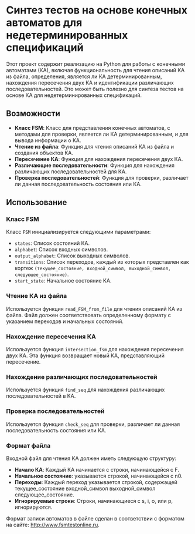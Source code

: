 # Синтез тестов на основе конечных автоматов для недетерминированных спецификаций

Этот проект содержит реализацию на Python для работы с конечными автоматами (КА), включая функциональность для чтения описаний КА из файла, определения, является ли КА детерминированным, нахождения пересечения двух КА и идентификации различающих последовательностей. Это может быть полезно для синтеза тестов на основе КА для недетерминированных спецификаций.

## Возможности

- **Класс FSM**: Класс для представления конечных автоматов, с методами для проверки, является ли КА детерминированным, и для вывода информации о КА.
- **Чтение из файла**: Функция для чтения описаний КА из файла и создания объектов КА.
- **Пересечение КА**: Функция для нахождения пересечения двух КА.
- **Различающие последовательности**: Функция для нахождения различающих последовательностей для КА.
- **Проверка последовательностей**: Функция для проверки, различает ли данная последовательность состояния или КА.

## Использование

### Класс FSM

Класс `FSM` инициализируется следующими параметрами:
- `states`: Список состояний КА.
- `alphabet`: Список входных символов.
- `output_alphabet`: Список выходных символов.
- `transitions`: Список переходов, каждый из которых представлен как кортеж `(текущее_состояние, входной_символ, выходной_символ, следующее_состояние)`.
- `start_state`: Начальное состояние КА.

### Чтение КА из файла

Используется функция `read_FSM_from_file` для чтения описаний КА из файла. Файл должен соответствовать определенному формату с указанием переходов и начальных состояний.

### Нахождение пересечения КА

Используется функция `intersection_fsm` для нахождения пересечения двух КА. Эта функция возвращает новый КА, представляющий пересечение.

### Нахождение различающих последовательностей

Используется функция `find_seq` для нахождения различающих последовательностей в КА.

### Проверка последовательностей

Используется функция `check_seq` для проверки, различает ли данная последовательность состояния или КА.

### Формат файла
Входной файл для чтения КА должен иметь следующую структуру:

- **Начало КА**: Каждый КА начинается с строки, начинающейся с F.
- **Начальное состояние**: указывается строкой, начинающейся с n0.
- **Переходы**: Каждый переход указывается строкой, содержащей текущее_состояние входной_символ выходной_символ следующее_состояние.
- **Игнорируемые строки**: Строки, начинающиеся с s, i, o, или p, игнорируются.

Формат записи автоматов в файле сделан в соответствии с форматом на сайте: <http://www.fsmtestonline.ru>.
